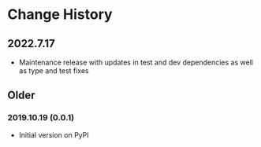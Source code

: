 # Change History

## 2022.7.17

* Maintenance release with updates in test and dev dependencies as well as type and test fixes

## Older

### 2019.10.19 (0.0.1)

* Initial version on PyPI
